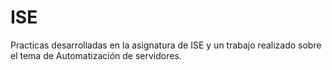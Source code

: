 # ISE
Practicas desarrolladas en la asignatura de ISE y un trabajo realizado sobre el tema de Automatización de servidores.
